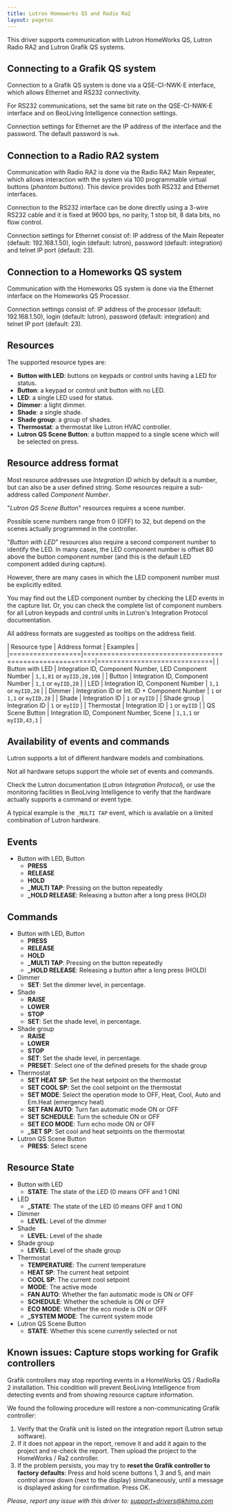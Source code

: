 ```yaml
---
title: Lutron Homeworks QS and Radio Ra2
layout: pagetoc
---
```


This driver supports communication with Lutron HomeWorks QS, Lutron
Radio RA2 and Lutron Grafik QS systems.

## Connecting to a Grafik QS system

Connection to a Grafik QS system is done via a QSE-CI-NWK-E interface,
which allows Ethernet and RS232 connectivity.

For RS232 communications, set the same bit rate on the QSE-CI-NWK-E
interface and on BeoLiving Intelligence connection settings.

Connection settings for Ethernet are the IP address of the interface
and the password. The default password is `nwk`.

## Connection to a Radio RA2 system


Communication with Radio RA2 is done via the Radio RA2 Main Repeater,
which allows interaction with the system via 100 programmable virtual
buttons (*phantom buttons*). This device provides both RS232 and
Ethernet interfaces.

Connection to the RS232 interface can be done directly using a 3-wire
RS232 cable and it is fixed at 9600 bps, no parity, 1 stop bit, 8 data
bits, no flow control.

Connection settings for Ethernet consist of: IP address of the Main
Repeater (default: 192.168.1.50), login (default: lutron), password
(default: integration) and telnet IP port (default: 23).

## Connection to a Homeworks QS system


Communication with the Homeworks QS system is done via the Ethernet
interface on the Homeworks QS Processor.

Connection settings consist of: IP address of the processor (default:
192.168.1.50), login (default: lutron), password (default: integration)
and telnet IP port (default: 23).

## Resources


The supported resource types are:

 + **Button with LED**: buttons on keypads or control units having a LED
   for status.
 + **Button**: a keypad or control unit button with no LED.
 + **LED**: a single LED used for status.
 + **Dimmer**: a light dimmer.
 + **Shade**: a single shade.
 + **Shade group**: a group of shades.
 + **Thermostat**: a thermostat like Lutron HVAC controller.
 + **Lutron QS Scene Button**: a button mapped to a single scene which
   will be selected on press.

## Resource address format


Most resource addresses use *Integration ID* which by default is a
number, but can also be a user defined string. Some resources require
a sub-address called *Component Number*.

"*Lutron QS Scene Button*" resources requires a scene number.

Possible scene numbers range from 0 (OFF) to 32, but depend on the
scenes actually programmed in the controller.

"*Button with LED*" resources also require a second component number
to identify the LED. In many cases, the LED component number is offset
80 above the button component number (and this is the default LED
component added during capture).

However, there are many cases in which the LED component number must
be explicitly edited.

You may find out the LED component number by checking the LED events
in the capture list. Or, you can check the complete list of component
numbers for all Lutron keypads and control units in Lutron's
Integration Protocol documentation.

All address formats are suggested as tooltips on the address field.

| Resource type    | Address format                                          | Examples                    |
|==================|=========================================================|=============================|
| Button with LED  | Integration ID, Component Number, LED Component Number  | `1,1,81` or `myIID,28,108`  |
| Button           | Integration ID, Component Number                        | `1,1` or `myIID,28`         |
| LED              | Integration ID, Component Number                        | `1,1` or `myIID,28`         |
| Dimmer           | Integration ID or Int. ID + Component Number            | `1` or `1,1` or `myIID,28`  |
| Shade            | Integration ID                                          | `1` or `myIID`              |
| Shade group      | Integration ID                                          | `1` or `myIID`              |
| Thermostat       | Integration ID                                          | `1` or `myIID`              |
| QS Scene Button  | Integration ID, Component Number, Scene                 | `1,1,1` or `myIID,43,1`     |

## Availability of events and commands

Lutron supports a lot of different hardware models and combinations.

Not all hardware setups support the whole set of events and commands.

Check the Lutron documentation (*Lutron Integration Protocol*), or use
the monitoring facilities in BeoLiving Intelligence to verify that the hardware actually
supports a command or event type.

A typical example is the `_MULTI TAP` event, which is available on a
limited combination of Lutron hardware.

## Events

 + Button with LED, Button
   - **PRESS**
   - **RELEASE**
   - **HOLD**
   - **\_MULTI TAP**: Pressing on the button repeatedly
   - **\_HOLD RELEASE**: Releasing a button after a long press (HOLD)

## Commands

 + Button with LED, Button
   - **PRESS**
   - **RELEASE**
   - **HOLD**
   - **\_MULTI TAP**: Pressing on the button repeatedly
   - **\_HOLD RELEASE**: Releasing a button after a long press (HOLD)
 + Dimmer
   - **SET**: Set the dimmer level, in percentage.
 + Shade
   - **RAISE**
   - **LOWER**
   - **STOP**
   - **SET**: Set the shade level, in percentage.
 + Shade group
   - **RAISE**
   - **LOWER**
   - **STOP**
   - **SET**: Set the shade level, in percentage.
   - **PRESET**: Select one of the defined presets for the shade group
 + Thermostat
   - **SET HEAT SP**: Set the heat setpoint on the thermostat
   - **SET COOL SP**: Set the cool setpoint on the thermostat
   - **SET MODE**: Select the operation mode to OFF, Heat, Cool, Auto and Em.Heat (emergency heat)
   - **SET FAN AUTO**: Turn fan automatic mode ON or OFF
   - **SET SCHEDULE**: Turn the schedule ON or OFF
   - **SET ECO MODE**: Turn echo mode ON or OFF
   - **_SET SP**: Set cool and heat setpoints on the thermostat
 + Lutron QS Scene Button
   - **PRESS**: Select scene

## Resource State

 + Button with LED
   - **STATE**: The state of the LED (0 means OFF and 1 ON)
 + LED
   - **\_STATE**: The state of the LED (0 means OFF and 1 ON)
 + Dimmer
   - **LEVEL**: Level of the dimmer
 + Shade
   - **LEVEL**: Level of the shade
 + Shade group
   - **LEVEL**: Level of the shade group
 + Thermostat
   - **TEMPERATURE**: The current temperature
   - **HEAT SP**: The current heat setpoint
   - **COOL SP**: The current cool setpoint
   - **MODE**: The active mode
   - **FAN AUTO**: Whether the fan automatic mode is ON or OFF
   - **SCHEDULE**: Whether the schedule is ON or OFF
   - **ECO MODE**: Whether the eco mode is ON or OFF
   - **\_SYSTEM MODE**: The current system mode
 + Lutron QS Scene Button
   - **STATE**: Whether this scene currently selected or not


## Known issues: Capture stops working for Grafik controllers

Grafik controllers may stop reporting events in a HomeWorks QS /
RadioRa 2 installation. This condition will prevent BeoLiving Intelligence
from detecting events and from showing resource capture information.

We found the following procedure will restore a non-communicating
Grafik controller:

 1. Verify that the Grafik unit is listed on the integration report
    (Lutron setup software).
 2. If it does not appear in the report, remove it and add it again to
    the project and re-check the report. Then upload the project to
    the HomeWorks / Ra2 controller.
 3. If the problem persists, you may try to **reset the Grafik
    controller to factory defaults**: Press and hold scene buttons 1,
    3 and 5, and main control arrow down (next to the display)
    simultaneously, until a message is displayed asking for
    confirmation. Press OK.



*Please, report any issue with this driver to: support+drivers@khimo.com*